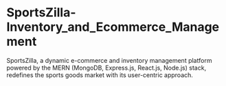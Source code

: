# SportsZilla-Inventory_and_Ecommerce_Management
SportsZilla, a dynamic e-commerce and inventory management platform powered by the MERN (MongoDB, Express.js, React.js, Node.js) stack, redefines the sports goods market with its user-centric approach.
